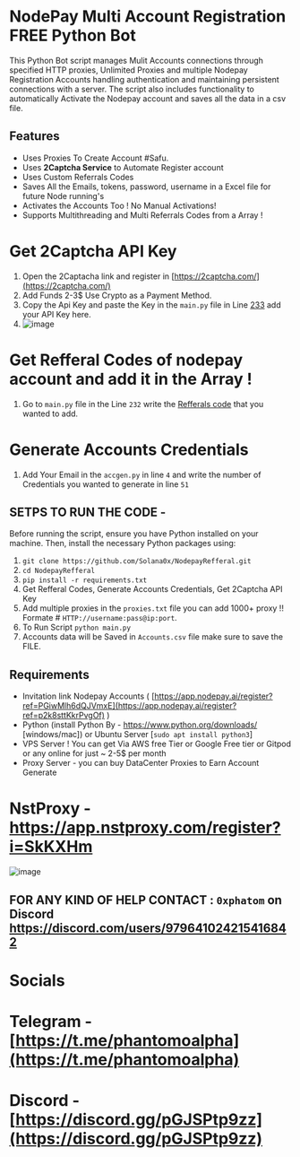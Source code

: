 # NodePay Multi Account Registration FREE Python Bot

This Python Bot script manages Mulit Accounts connections through specified HTTP proxies, Unlimited Proxies and multiple Nodepay Registration Accounts handling authentication and maintaining persistent connections with a server. The script also includes functionality to automatically Activate the Nodepay account and saves all the data in a csv file.

## Features

- Uses Proxies To Create Account #Safu.
- Uses **2Captcha Service** to Automate Register account
- Uses Custom Referrals Codes
- Saves All the Emails, tokens, password, username in a Excel file for future Node running's
- Activates the Accounts Too ! No Manual Activations!
- Supports Multithreading and Multi Referrals Codes from a Array !

# Get 2Captcha API Key

1. Open the 2Captacha link and register in [https://2captcha.com/](https://2captcha.com/)
2. Add Funds 2-3$ Use Crypto as a Payment Method.
3. Copy the Api Key and paste the Key in the `main.py` file in Line [233](https://github.com/Solana0x/NodepayRefferal/blob/6913c17f72d4a37de0638d32017b8721f776d826/main.py#L233) add your API Key here.
4. ![image](https://github.com/user-attachments/assets/a4375bfe-5bdd-476c-b0c9-3c7627d33dad)

# Get Refferal Codes of nodepay account and add it in the Array ! 

1. Go to `main.py` file in the Line `232` write the [Refferals code](https://github.com/Solana0x/NodepayRefferal/blob/6913c17f72d4a37de0638d32017b8721f776d826/main.py#L232) that you wanted to add.

# Generate Accounts Credentials

1. Add Your Email in the `accgen.py` in line `4` and write the number of Credentials you wanted to generate in line `51`

## SETPS TO RUN THE CODE -

Before running the script, ensure you have Python installed on your machine. Then, install the necessary Python packages using:

1. ``` git clone https://github.com/Solana0x/NodepayRefferal.git ```
2. ``` cd NodepayRefferal ```
3. ``` pip install -r requirements.txt ```
4. Get Refferal Codes, Generate Accounts Credentials, Get 2Captcha API Key
5. Add multiple proxies in the `proxies.txt` file you can add 1000+ proxy !! Formate # `HTTP://username:pass@ip:port`.
6. To Run Script `python main.py`
7. Accounts data will be Saved in `Accounts.csv` file make sure to save the FILE.

## Requirements

- Invitation link Nodepay Accounts ( [https://app.nodepay.ai/register?ref=PGiwMlh6dQJVmxE](https://app.nodepay.ai/register?ref=p2k8sttKkrPvgOf) )
- Python (install Python By - https://www.python.org/downloads/ [windows/mac]) or Ubuntu Server [`sudo apt install python3`]
- VPS Server ! You can get Via AWS free Tier or Google Free tier or Gitpod or any online for just ~ 2-5$ per month
- Proxy Server - you can buy DataCenter Proxies to Earn Account Generate

# NstProxy - https://app.nstproxy.com/register?i=SkKXHm

![image](https://github.com/user-attachments/assets/2d225d31-e06a-410b-adae-11caca9865f1)

## FOR ANY KIND OF HELP CONTACT : ` 0xphatom ` on Discord  https://discord.com/users/979641024215416842

# Socials 

# Telegram - [https://t.me/phantomoalpha](https://t.me/phantomoalpha)
# Discord - [https://discord.gg/pGJSPtp9zz](https://discord.gg/pGJSPtp9zz)
